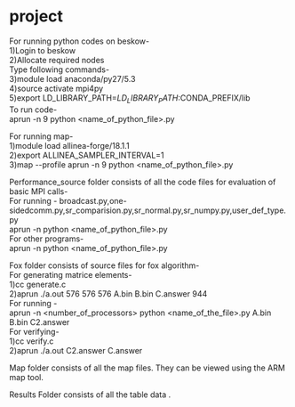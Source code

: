 # project

For running python codes on beskow- <br />
1)Login to beskow <br />
 2)Allocate required nodes <br />
 Type following commands- <br />
 3)module load anaconda/py27/5.3 <br />
 4)source activate mpi4py <br />
 5)export LD_LIBRARY_PATH=$LD_LIBRARY_PATH:$CONDA_PREFIX/lib <br />
 To run code- <br />
 aprun -n 9 python <name_of_python_file>.py <arguments> <br />

For running map- <br />
1)module load allinea-forge/18.1.1 <br />
2)export ALLINEA_SAMPLER_INTERVAL=1 <br />
3)map --profile aprun -n 9 python <name_of_python_file>.py <arguments> <br />

Performance_source folder consists of all the code files for evaluation of basic MPI calls- <br />
For running - broadcast.py,one-sidedcomm.py,sr_comparision.py,sr_normal.py,sr_numpy.py,user_def_type.py <br />
aprun -n <number of processors> python <name_of_python_file>.py <size argument> <br />
For other programs- <br />
aprun -n <number of processors> python <name_of_python_file>.py <br />

Fox folder consists of source files for fox algorithm- <br />
For generating matrice elements- <br />
1)cc generate.c <br />
2)aprun ./a.out 576 576 576 A.bin B.bin C.answer 944 <br />
For running - <br />
aprun -n <number_of_processors> python <name_of_the_file>.py A.bin B.bin C2.answer <br />
For verifying- <br />
1)cc verify.c <br />
2)aprun ./a.out C2.answer C.answer <br />

Map folder consists of all the map files. They can be viewed using the ARM map tool. <br />

Results Folder consists of all the table data .<br />

